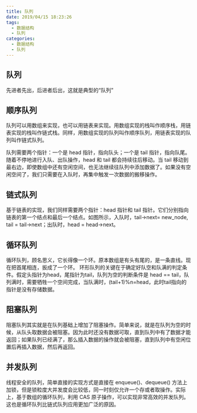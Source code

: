 ```yaml
---
title: 队列
date: 2019/04/15 18:23:26
tags:
  - 数据结构
  - 队列
categories:
  - 数据结构
  - 队列
---
```


## 队列
先进者先出，后进者后出，这就是典型的“队列”
<!-- more -->

## 顺序队列
队列可以用数组来实现，也可以用链表来实现。用数组实现的栈叫作顺序栈，用链表实现的栈叫作链式栈。同样，用数组实现的队列叫作顺序队列，用链表实现的队列叫作链式队列。

队列需要两个指针：一个是 head 指针，指向队头；一个是 tail 指针，指向队尾。随着不停地进行入队、出队操作，head 和 tail 都会持续往后移动。当 tail 移动到最右边，即使数组中还有空闲空间，也无法继续往队列中添加数据了。如果没有空闲空间了，我们只需要在入队时，再集中触发一次数据的搬移操作。

## 链式队列
基于链表的实现，我们同样需要两个指针：head 指针和 tail 指针。它们分别指向链表的第一个结点和最后一个结点。如图所示，入队时，tail->next= new_node, tail = tail->next；出队时，head = head->next。

## 循环队列
循环队列，顾名思义，它长得像一个环。原本数组是有头有尾的，是一条直线。现在把首尾相连，扳成了一个环。
环形队列的关键在于确定好队空和队满的判定条件。假定头指针为head，尾指针为tail，队列为空的判断条件是 head == tail，队列满时，需要牺牲一个空间完成，当队满时，(tail+1)%n=head，此时tail指向的指针是没有存储数据。

## 阻塞队列
阻塞队列其实就是在队列基础上增加了阻塞操作。简单来说，就是在队列为空的时候，从队头取数据会被阻塞。因为此时还没有数据可取，直到队列中有了数据才能返回；如果队列已经满了，那么插入数据的操作就会被阻塞，直到队列中有空闲位置后再插入数据，然后再返回。

## 并发队列
线程安全的队列，简单直接的实现方式是直接在 enqueue()、dequeue() 方法上加锁，但是锁粒度大并发度会比较低，同一时刻仅允许一个存或者取操作。实际上，基于数组的循环队列，利用 CAS 原子操作，可以实现非常高效的并发队列。这也是循环队列比链式队列应用更加广泛的原因。